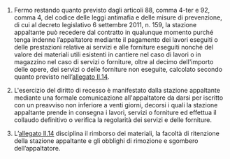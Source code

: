 1. Fermo restando quanto previsto dagli articoli 88, comma 4-ter e 92, comma 4, del codice delle leggi antimafia e delle misure di prevenzione, di cui al decreto legislativo 6 settembre 2011, n. 159, la stazione appaltante può recedere dal contratto in qualunque momento purché tenga indenne l’appaltatore mediante il pagamento dei lavori eseguiti o delle prestazioni relative ai servizi e alle forniture eseguiti nonché del valore dei materiali utili esistenti in cantiere nel caso di lavori o in magazzino nel caso di servizi o forniture, oltre al decimo dell'importo delle opere, dei servizi o delle forniture non eseguite, calcolato secondo quanto previsto nell’[allegato II.14](/section/attachment-2-14/1).

2. L'esercizio del diritto di recesso è manifestato dalla stazione appaltante mediante una formale comunicazione all'appaltatore da darsi per iscritto con un preavviso non inferiore a venti giorni, decorsi i quali la stazione appaltante prende in consegna i lavori, servizi o forniture ed effettua il collaudo definitivo o verifica la regolarità dei servizi e delle forniture.

3. L’[allegato II.14](/section/attachment-2-14/1) disciplina il rimborso dei materiali, la facoltà di ritenzione della stazione appaltante e gli obblighi di rimozione e sgombero dell’appaltatore.
